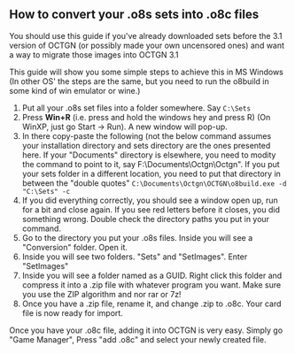 How to convert your .o8s sets into .o8c files
---------

You should use this guide if you've already downloaded sets before the 3.1 version of OCTGN (or possibly made your own uncensored ones) and want a way to migrate those images into OCTGN 3.1

This guide will show you some simple steps to achieve this in MS Windows (In other OS' the steps are the same, but you need to run the o8build in some kind of win emulator or wine.)

1. Put all your .o8s set files into a folder somewhere. Say ```C:\Sets```
2. Press **Win+R** (i.e. press and hold the windows hey and press R) (On WinXP, just go Start -> Run). A new window will pop-up.
3. In there copy-paste the following (not the below command assumes your installation directory and sets directory are the ones presented here. If your "Documents" directory is elsewhere, you need to modity the command to point to it, say F:\Documents\Octgn\Octgn". If you put your sets folder in a different location, you need to put that directory in between the "double quotes"
  ```C:\Documents\Octgn\OCTGN\o8build.exe -d "C:\Sets" -c```
4. If you did everything correctly, you should see a window open up, run for a bit and close again. If you see red letters before it closes, you did something wrong. Double check the directory paths you put in your command.
5. Go to the directory you put your .o8s files. Inside you will see a "Conversion" folder. Open it.
6. Inside you will see two folders. "Sets" and "SetImages". Enter "SetImages"
7. Inside you will see a folder named as a GUID. Right click this folder and compress it into a .zip file with whatever program you want. Make sure you use the ZIP algorithm and nor rar or 7z! 
8. Once you have a .zip file, rename it, and change .zip to .o8c. Your card file is now ready for import.

Once you have your .o8c file, adding it into OCTGN is very easy. Simply go "Game Manager", Press "add .o8c" and select your newly created file.
